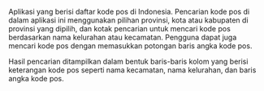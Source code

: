 Aplikasi yang berisi daftar kode pos di Indonesia. Pencarian kode pos di dalam aplikasi ini menggunakan pilihan provinsi, kota atau kabupaten di provinsi yang dipilih, dan kotak pencarian untuk mencari kode pos berdasarkan nama kelurahan atau kecamatan. Pengguna dapat juga mencari kode pos dengan memasukkan potongan baris angka kode pos.

Hasil pencarian ditampilkan dalam bentuk baris-baris kolom yang berisi keterangan kode pos seperti nama kecamatan, nama kelurahan, dan baris angka kode pos.
